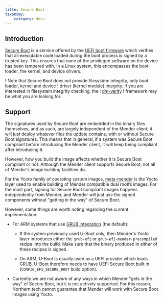 ```yaml
---
title: Secure Boot
taxonomy:
    category: docs
---
```


## Introduction

[Secure Boot](https://en.wikipedia.org/wiki/UEFI#Secure_Boot?target=_blank) is a service offered by
the [UEFI boot firmware](https://en.wikipedia.org/wiki/UEFI?target=_blank) which verifies that all
executable code loaded during the boot process is
signed by a trusted key. This ensures that none of
the privileged software on the device has been
tampered with. In a Linux system, this encompasses
the boot loader, the kernel, and device drivers.

! Note that Secure Boot does not provide filesystem integrity, only boot loader, kernel and device
! driver (kernel module) integrity. If you are interested in filesystem integrity checking, the
! [dm-verity](https://www.kernel.org/doc/html/latest/admin-guide/device-mapper/verity.html?target=_blank)
! framework may be what you are looking for.

## Support

The signatures used by Secure Boot are embedded in the binary files themselves, and as such, are
largely independent of the Mender client; it will just deploy whatever files the update contains,
with or without Secure Boot signatures. This means that in general, if a system was Secure Boot
compliant before introducing the Mender client, it will keep being compliant after introducing it.

However, how you build the image affects whether it is Secure Boot compliant or not. Although the
Mender client supports Secure Boot, not all of Mender's image building facilities do.

For the Yocto family of operating system images,
[meta-mender](https://github.com/mendersoftware/meta-mender?target=_blank) is the Yocto layer used
to enable building of Mender compatible dual rootfs images. For the most part, signing for Secure
Boot compliant images happens independently from Mender, and Mender will just use the signed
components without "getting in the way" of Secure Boot.

However, some things are worth noting regarding the current implementation:

* For ARM systems that use [GRUB integration](../02.Bootloader-support/01.GRUB) (the default):

    * If the system previously used U-Boot only, then Mender's Yocto layer introduces either the
      `grub-efi` or `grub-efi-mender-precompiled` recipe into the build. Make sure that the binary
      produced in either of these recipes is
      signed.

    * On ARM, U-Boot is usually used as a UEFI provider which loads GRUB. U-Boot therefore needs to
      have UEFI Secure Boot built in (`CONFIG_EFI_SECURE_BOOT` build option).

* Currently we are not aware of any ways in which Mender "gets in the way" of Secure Boot, but it is
  not actively supported. For this reason, Northern.tech cannot guarantee that Mender will work with
  Secure Boot images using Yocto.

